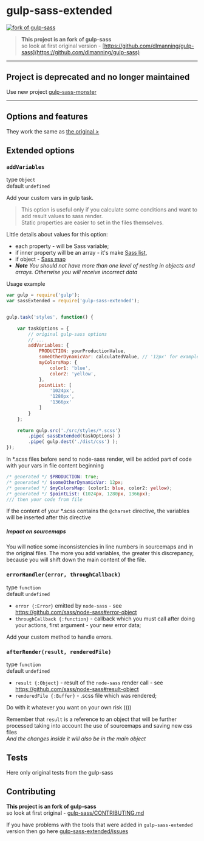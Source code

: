 # gulp-sass-extended 

[![fork of gulp-sass](https://img.shields.io/badge/Fork_of-gulp--sass-blue.svg)](https://github.com/dlmanning/gulp-sass)


> __This project is an fork of gulp-sass__  
> so look at first original version - [https://github.com/dlmanning/gulp-sass](https://github.com/dlmanning/gulp-sass)

---

## Project is deprecated and no longer maintained

Use new project [gulp-sass-monster](https://github.com/dutchenkoOleg/gulp-sass-monster)

---

## Options and features

They work the same as [the original >](https://github.com/dlmanning/gulp-sass#options)

## Extended options

### `addVariables`

type `Object`  
default `undefined`  

Add your custom vars in gulp task.

> This option is useful only if you calculate some conditions and want to add result values to sass render.  
Static properties are easier to set in the files themselves.

Little details about values for this option:

- each property - will be Sass variable;
- if inner property will be an array - it's make [Sass list](http://sass-lang.com/documentation/file.SASS_REFERENCE.html#lists),
- if object - [Sass map](http://sass-lang.com/documentation/file.SASS_REFERENCE.html#maps)
- *__Note__ You should not have more than one level of nesting in objects and arrays. Otherwise you will receive incorrect data*



Usage example

```js
var gulp = require('gulp');
var sassExtended = require('gulp-sass-extended');


gulp.task('styles', function() {
	
	var taskOptions = {
		// original gulp-sass options
		// ...
		addVariables: {
			PRODUCTION: yourProductionValue,
			someOtherDynamicVar: calculatedValue, // '12px' for example
			myColorsMap: {
				color1: 'blue',
				color2: 'yellow',
			},
			pointList: [
				'1024px',
				'1280px',
				'1366px'
			]
		}
	};
	
	return gulp.src('./src/styles/*.scss')
		.pipe( sassExtended(taskOptions) )
		.pipe( gulp.dest('./dist/css') );
});
```

In *.scss files before send to node-sass render, will be added part of code with your vars in file content beginning 

```scss
/* generated */ $PRODUCTION: true;
/* generated */ $someOtherDynamicVar: 12px;
/* generated */ $myColorsMap: (color1: blue, color2: yellow);
/* generated */ $pointList: (1024px, 1280px, 1366px);
/// then your code from file
```

If the content of your *.scss contains the `@charset` directive, the variables will be inserted after this directive

##### _Impact on sourcemaps_

You will notice some inconsistencies in line numbers in sourcemaps and in the original files. The more you add variables, the greater this discrepancy, because you will shift down the main content of the file.


### `errorHandler(error, throughCallback)`

type `function`  
default `undefined`  

- `error {:Error}` emitted by `node-sass` - see https://github.com/sass/node-sass#error-object
- `throughCallback {:function}` - callback which you must call after doing your actions, first argument - your new error data;

Add your custom method to handle errors.


### `afterRender(result, renderedFile)`

type `function`  
default `undefined`  

- `result {:Object}` - result of the `node-sass` render call - see https://github.com/sass/node-sass#result-object
- `renderedFile {:Buffer}` - .scss file which was rendered;

Do with it whatever you want on your own risk )))) 
 
Remember that `result` is a reference to an object that will be further processed taking into account the use of sourcemaps and saving new css files  
 _And the changes inside it will also be in the main object_

## Tests

Here only original tests from the gulp-sass

## Contributing

__This project is an fork of gulp-sass__  
so look at first original - [gulp-sass/CONTRIBUTING.md](https://github.com/dlmanning/gulp-sass/blob/master/CONTRIBUTING.md)

If you have problems with the tools that were added in `gulp-sass-extended` version then go here [gulp-sass-extended/issues](https://github.com/dutchenkoOleg/gulp-sass-extended/issues)
